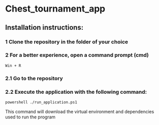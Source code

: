 # Chest_tournament_app

## Installation instructions:

### 1 Clone the repository in the folder of your choice

### 2 For a better experience, open a command prompt (cmd)
    Win + R

### 2.1 Go to the repository

### 2.2 Execute the application with the following command:
    powershell ./run_application.ps1

This command will download the virtual environment and dependencies used to run the program
